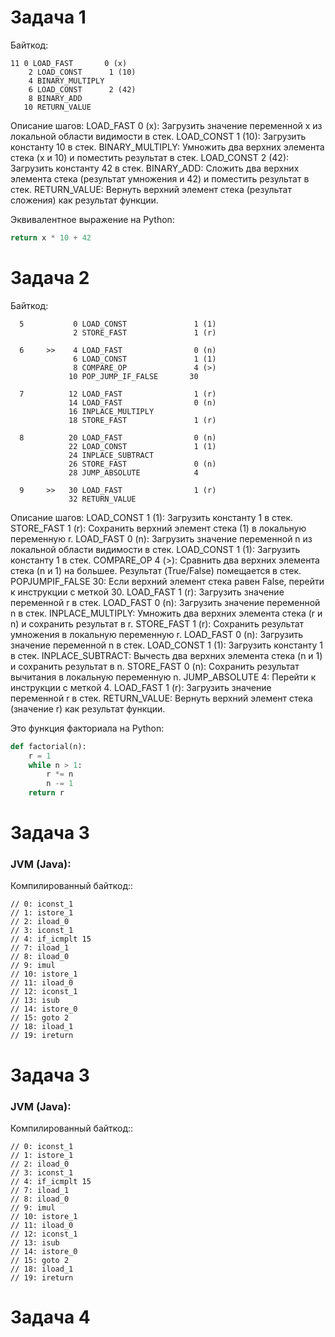 # Задача 1 
Байткод:
```
11 0 LOAD_FAST       0 (x) 
    2 LOAD_CONST      1 (10)
    4 BINARY_MULTIPLY
    6 LOAD_CONST      2 (42)
    8 BINARY_ADD
   10 RETURN_VALUE
```
Описание шагов:
LOAD_FAST 0 (x): Загрузить значение переменной x из локальной области видимости в стек.
LOAD_CONST 1 (10): Загрузить константу 10 в стек.
BINARY_MULTIPLY: Умножить два верхних элемента стека (x и 10) и поместить результат в стек.
LOAD_CONST 2 (42): Загрузить константу 42 в стек.
BINARY_ADD: Сложить два верхних элемента стека (результат умножения и 42) и поместить результат в стек.
RETURN_VALUE: Вернуть верхний элемент стека (результат сложения) как результат функции.

Эквивалентное выражение на Python:
```python
return x * 10 + 42
```
# Задача 2
Байткод:
```
  5           0 LOAD_CONST               1 (1) 
              2 STORE_FAST               1 (r) 

  6     >>    4 LOAD_FAST                0 (n) 
              6 LOAD_CONST               1 (1) 
              8 COMPARE_OP               4 (>) 
             10 POP_JUMP_IF_FALSE       30 

  7          12 LOAD_FAST                1 (r) 
             14 LOAD_FAST                0 (n) 
             16 INPLACE_MULTIPLY 
             18 STORE_FAST               1 (r) 

  8          20 LOAD_FAST                0 (n) 
             22 LOAD_CONST               1 (1) 
             24 INPLACE_SUBTRACT 
             26 STORE_FAST               0 (n) 
             28 JUMP_ABSOLUTE            4 

  9     >>   30 LOAD_FAST                1 (r) 
             32 RETURN_VALUE 

```
Описание шагов:
LOAD_CONST 1 (1): Загрузить константу 1 в стек.
STORE_FAST 1 (r): Сохранить верхний элемент стека (1) в локальную переменную r.
LOAD_FAST 0 (n): Загрузить значение переменной n из локальной области видимости в стек.
LOAD_CONST 1 (1): Загрузить константу 1 в стек.
COMPARE_OP 4 (>): Сравнить два верхних элемента стека (n и 1) на большее. Результат (True/False) помещается в стек.
POPJUMPIF_FALSE 30: Если верхний элемент стека равен False, перейти к инструкции с меткой 30.
LOAD_FAST 1 (r): Загрузить значение переменной r в стек.
LOAD_FAST 0 (n): Загрузить значение переменной n в стек.
INPLACE_MULTIPLY: Умножить два верхних элемента стека (r и n) и сохранить результат в r.
STORE_FAST 1 (r): Сохранить результат умножения в локальную переменную r.
LOAD_FAST 0 (n): Загрузить значение переменной n в стек.
LOAD_CONST 1 (1): Загрузить константу 1 в стек.
INPLACE_SUBTRACT: Вычесть два верхних элемента стека (n и 1) и сохранить результат в n.
STORE_FAST 0 (n): Сохранить результат вычитания в локальную переменную n.
JUMP_ABSOLUTE 4: Перейти к инструкции с меткой 4.
LOAD_FAST 1 (r): Загрузить значение переменной r в стек.
RETURN_VALUE: Вернуть верхний элемент стека (значение r) как результат функции.

Это функция факториала на Python:
```python
def factorial(n):
    r = 1
    while n > 1:
        r *= n
        n -= 1
    return r

```

# Задача 3
### JVM (Java):
Компилированный байткод::
```
// 0: iconst_1
// 1: istore_1
// 2: iload_0
// 3: iconst_1
// 4: if_icmplt 15
// 7: iload_1
// 8: iload_0
// 9: imul
// 10: istore_1
// 11: iload_0
// 12: iconst_1
// 13: isub
// 14: istore_0
// 15: goto 2
// 18: iload_1
// 19: ireturn
```

# Задача 3
### JVM (Java):
Компилированный байткод::
```
// 0: iconst_1
// 1: istore_1
// 2: iload_0
// 3: iconst_1
// 4: if_icmplt 15
// 7: iload_1
// 8: iload_0
// 9: imul
// 10: istore_1
// 11: iload_0
// 12: iconst_1
// 13: isub
// 14: istore_0
// 15: goto 2
// 18: iload_1
// 19: ireturn
```

# Задача 4
